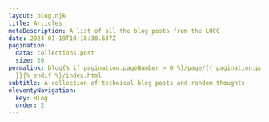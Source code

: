 ```yaml
---
layout: blog.njk
title: Articles
metaDescription: A list of all the blog posts from the LOCC
date: 2024-01-19T10:18:30.637Z
pagination:
  data: collections.post
  size: 20
permalink: blog{% if pagination.pageNumber > 0 %}/page/{{ pagination.pageNumber
  }}{% endif %}/index.html
subtitle: A collection of technical blog posts and random thoughts
eleventyNavigation:
  key: Blog
  order: 2
---
```

